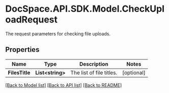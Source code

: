 # DocSpace.API.SDK.Model.CheckUploadRequest
The request parameters for checking file uploads.

## Properties

Name | Type | Description | Notes
------------ | ------------- | ------------- | -------------
**FilesTitle** | **List&lt;string&gt;** | The list of file titles. | [optional] 

[[Back to Model list]](../README.md#documentation-for-models) [[Back to API list]](../README.md#documentation-for-api-endpoints) [[Back to README]](../README.md)

